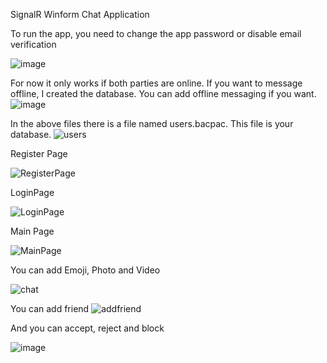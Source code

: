 SignalR Winform Chat Application

To run the app, you need to change the app password or disable email verification

![image](https://github.com/user-attachments/assets/9c54e351-6901-4217-b614-78bc445b6d63)

For now it only works if both parties are online. If you want to message offline, I created the database. You can add offline messaging if you want.
![image](https://github.com/user-attachments/assets/0169cc13-6e85-4b39-ad11-78fd7c5792eb)

In the above files there is a file named users.bacpac. This file is your database.
![users](https://github.com/user-attachments/assets/9f614144-91ee-43cd-bcde-cc3b32107c97)


Register Page

![RegisterPage](https://github.com/user-attachments/assets/27ce6d49-b2a1-40c7-8d6d-a18e2a8a91e2)

LoginPage 

![LoginPage](https://github.com/user-attachments/assets/3ff270cf-6e13-4e0c-89af-3cd9a532acf1)

Main Page

![MainPage](https://github.com/user-attachments/assets/8979a555-a99c-4574-b713-f142e8dadcf8)

You can add Emoji, Photo and Video


![chat](https://github.com/user-attachments/assets/334b40a5-7d89-4bd2-ac37-3dd4e2e0245f)

You can add friend
![addfriend](https://github.com/user-attachments/assets/686ae809-e08f-478d-b039-9d7a63ab4d52)

And you can accept, reject and block

![image](https://github.com/user-attachments/assets/d0180b7c-7644-4ca2-b873-3d2d34cbd636)


